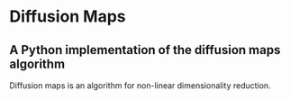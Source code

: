 # Diffusion Maps

## A Python implementation of the diffusion maps algorithm

Diffusion maps is an algorithm for non-linear dimensionality reduction. 